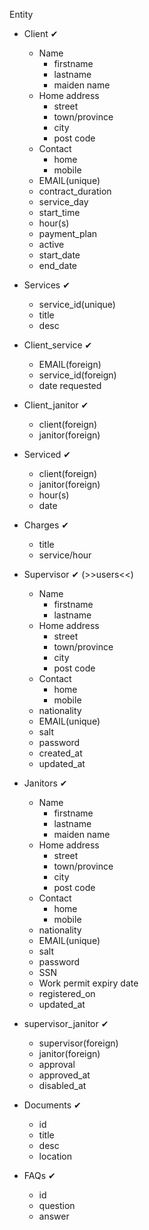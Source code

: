 Entity
+ Client ✔
	+ Name
		- firstname
		- lastname
		- maiden name
	+ Home address
		- street
		- town/province
		- city
		- post code
	+ Contact
		- home
		- mobile
	- EMAIL(unique)
	- contract_duration
	- service_day
	- start_time
	- hour(s)
	- payment_plan
	- active
	- start_date
	- end_date

+ Services ✔
	- service_id(unique)
	- title
	- desc

+ Client_service ✔
	- EMAIL(foreign)
	- service_id(foreign)
	- date requested

+ Client_janitor ✔
	- client(foreign)
	- janitor(foreign)

+ Serviced ✔
	- client(foreign)
	- janitor(foreign)
	- hour(s)
	- date

+ Charges ✔
	- title
	- service/hour

+ Supervisor ✔ (>>users<<)
	+ Name
		- firstname
		- lastname
	+ Home address
		- street
		- town/province
		- city
		- post code
	+ Contact
		- home
		- mobile
	- nationality
	- EMAIL(unique)
	- salt
	- password
	- created_at
	- updated_at

+ Janitors ✔
	+ Name
		- firstname
		- lastname
		- maiden name
	+ Home address
		- street
		- town/province
		- city
		- post code
	+ Contact
		- home
		- mobile
	- nationality
	- EMAIL(unique)
	- salt
	- password
	- SSN
	- Work permit expiry date
	- registered_on
	- updated_at

+ supervisor_janitor ✔
	- supervisor(foreign)
	- janitor(foreign)
	- approval
	- approved_at
	- disabled_at

+ Documents ✔
	- id
	- title
	- desc
	- location

+ FAQs ✔
	- id
	- question
	- answer